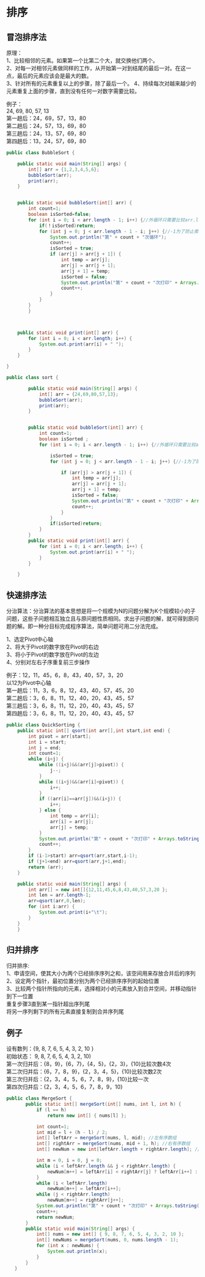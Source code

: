 # 排序

## 冒泡排序法

原理：  
1、比较相邻的元素。如果第一个比第二个大，就交换他们两个。  
2、对每一对相邻元素做同样的工作，从开始第一对到结尾的最后一对。在这一点，最后的元素应该会是最大的数。  
3、针对所有的元素重复以上的步骤，除了最后一个。
4、持续每次对越来越少的元素重复上面的步骤，直到没有任何一对数字需要比较。

例子：  
24, 69, 80, 57, 13  
第一趟后：24，69，57，13，80  
第二趟后：24，57，13，69，80  
第三趟后：24，13，57，69，80  
第四趟后：13，24，57，69，80

```java
public class BubbleSort {

    public static void main(String[] args) {
        int[] arr = {1,2,3,4,5,6};
        bubbleSort(arr);
        print(arr);
    }


    public static void bubbleSort(int[] arr) {
        int count=1;
        boolean isSorted=false;
        for (int i = 0; i < arr.length - 1; i++) {//外循环只需要比较arr.length-1次就可以了
            if(！isSorted)return;
            for (int j = 0; j < arr.length - 1 - i; j++) {//-1为了防止索引越界,-i为了提高效率
                System.out.println("第" + count + "次循环");
                count++;
                isSorted = true;
                if (arr[j] > arr[j + 1]) {
                    int temp = arr[j];
                    arr[j] = arr[j + 1];
                    arr[j + 1] = temp;
                    isSorted = false;
                    System.out.println("第" + count + "次打印" + Arrays.toString(arr));
                    count++;
                }
            }
        }
        }



    public static void print(int[] arr) {
        for (int i = 0; i < arr.length; i++) {
            System.out.print(arr[i] + " ");
        }
    }

}
```

```java
public class sort {

        public static void main(String[] args) {
            int[] arr = {24,69,80,57,13};
            bubbleSort(arr);
            print(arr);
        }


        public static void bubbleSort(int[] arr) {
            int count=1;
            boolean isSorted ;
            for (int i = 0; i < arr.length - 1; i++) {//外循环只需要比较arr.length-1次就可以了

                isSorted = true;
                for (int j = 0; j < arr.length - 1 - i; j++) {//-1为了防止索引越界,-i为了提高效率

                    if (arr[j] > arr[j + 1]) {
                        int temp = arr[j];
                        arr[j] = arr[j + 1];
                        arr[j + 1] = temp;
                        isSorted = false;
                        System.out.println("第" + count + "次打印" + Arrays.toString(arr));
                        count++;
                    }
                }
                if(isSorted)return;
            }
        }
        public static void print(int[] arr) {
            for (int i = 0; i < arr.length; i++) {
                System.out.print(arr[i] + " ");
            }
        }

    }
```

## 快速排序法

分治算法：分治算法的基本思想是将一个规模为N的问题分解为K个规模较小的子问题，这些子问题相互独立且与原问题性质相同。求出子问题的解，就可得到原问题的解。即一种分目标完成程序算法，简单问题可用二分法完成。

1、选定Pivot中心轴  
2、将大于Pivot的数字放在Pivot的右边  
3、将小于Pivot的数字放在Pivot的左边  
4、分别对左右子序重复前三步操作  
  
例子：12，11，45，6，8，43，40，57，3，20  
以12为Pivot中心轴  
第一趟后：11，3，6，8，12，43，40，57，45，20  
第二趟后：3，6，8，11，12，40，20，43，45，57  
第三趟后：3，6，8，11，12，20，40，43，45，57  
第四趟后：3，6，8，11，12，20，40，43，45，57  

```java
public class QuickSorting {
    public static int[] qsort(int arr[],int start,int end) {
        int pivot = arr[start];
        int i = start;
        int j = end;
        int count=1;
        while (i<j) {
            while ((i<j)&&(arr[j]>pivot)) {
                j--;
            }
            while ((i<j)&&(arr[i]<pivot)) {
                i++;
            }
            if ((arr[i]==arr[j])&&(i<j)) {
                i++;
            } else {
                int temp = arr[i];
                arr[i] = arr[j];
                arr[j] = temp;
            }
            System.out.println("第" + count + "次打印" + Arrays.toString(arr));
            count++;
        }
        if (i-1>start) arr=qsort(arr,start,i-1);
        if (j+1<end) arr=qsort(arr,j+1,end);
        return (arr);
    }

    public static void main(String[] args) {
        int arr[] = new int[]{12,11,45,6,8,43,40,57,3,20 };
        int len = arr.length-1;
        arr=qsort(arr,0,len);
        for (int i:arr) {
            System.out.print(i+"\t");
        }
    }
    }
```

## 归并排序

归并排序:  
1、申请空间，使其大小为两个已经排序序列之和，该空间用来存放合并后的序列  
2、设定两个指针，最初位置分别为两个已经排序序列的起始位置  
3、比较两个指针所指向的元素，选择相对小的元素放入到合并空间，并移动指针到下一位置  
重复步骤3直到某一指针超出序列尾  
将另一序列剩下的所有元素直接复制到合并序列尾

## 例子

 设有数列：{9, 8, 7, 6, 5, 4, 3, 2, 10 }  
 初始状态： 9, 8, 7, 6, 5, 4, 3, 2, 10)  
 第一次归并后：{8，9}，{6，7}，{4，5}，{2，3}，{10}比较次数4次  
 第二次归并后：{6，7，8，9}，{2，3，4，5}，{10}比较次数2次  
 第三次归并后：{2，3，4，5，6，7，8，9}，{10}比较一次  
 第四次归并后：{2，3，4，5，6，7，8，9，10}

 ```java
 public class MergeSort {
        public static int[] mergeSort(int[] nums, int l, int h) {
            if (l == h)
                return new int[] { nums[l] };

            int count=1;
            int mid = l + (h - l) / 2;
            int[] leftArr = mergeSort(nums, l, mid); //左有序数组
            int[] rightArr = mergeSort(nums, mid + 1, h); //右有序数组
            int[] newNum = new int[leftArr.length + rightArr.length]; //新有序数组

            int m = 0, i = 0, j = 0;
            while (i < leftArr.length && j < rightArr.length) {
                newNum[m++] = leftArr[i] < rightArr[j] ? leftArr[i++] : rightArr[j++];
            }
            while (i < leftArr.length)
                newNum[m++] = leftArr[i++];
            while (j < rightArr.length)
                newNum[m++] = rightArr[j++];
            System.out.println("第" + count + "次打印" + Arrays.toString(newNum));
            count++;
            return newNum;
        }
        public static void main(String[] args) {
            int[] nums = new int[] { 9, 8, 7, 6, 5, 4, 3, 2, 10 };
            int[] newNums = mergeSort(nums, 0, nums.length - 1);
            for (int x : newNums) {
                System.out.println(x);
            }
        }
    }
```
